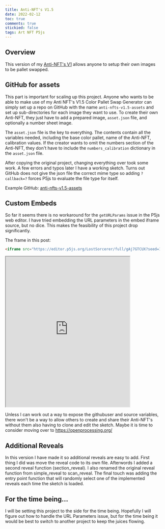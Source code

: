 ```yaml
---
title: Anti-NFT's V1.5
date: 2022-02-12
toc: true
comments: true
stickied: false
tags: Art NFT P5js
---
```


## Overview

This version of my [Anti-NFT's V1](../_notes/Anti-NFT's%20V1.md) allows  anyone to setup their own images to be pallet swapped. 

## GitHub for assets

This part is important for scaling up this project. Anyone who wants to be able to make use of my Anti NFT's V1.5 Color Pallet Swap Generator can simply set up a repo on GitHub with the name `anti-nfts-v1.5-assets` and set up sub-directories for each image they want to use. To create their own Anti-NFT, they just have to add a prepared image, `asset.json` file, and optionally a number sheet image.

The `asset.json` file is the key to everything. The contents contain all the variables needed, including the base color pallet, name of the Anti-NFT, calibration values. If the creator wants to omit the numbers section of the Anti-NFT, they don't have to include the `numbers_calibration` dictionary in the `asset.json` file.

After copying the original project, changing everything over took some work. A few errors and typos later I have a working sketch. Turns out GitHub does not give the json file the correct mime type so adding `?callback=?` forces P5js to evaluate the file type for itself.

Example GitHub: [anti-nfts-v1.5-assets](https://github.com/dansmindspace/anti-nfts-v1.5-assets)

## Custom Embeds

So far it seems there is no workaround for the `getURLParams` issue in the P5js web editor. I have tried embedding the URL parameters in the embed iframe source, but no dice. This makes the feasibility of this project drop significantly. 

The frame in this post: 
```html
<iframe src="https://editor.p5js.org/LostSorcerer/full/gAj7GTCUX?seed=123" width="404" height="490" markdown = "0"></iframe>
```


<iframe src="https://editor.p5js.org/LostSorcerer/full/gAj7GTCUX?seed=123" width="404" height="490" markdown = "0"></iframe>

Unless I can work out a way to expose the githubuser and source variables, there won't be a way to allow others to create and share their Anti-NFT's without them also having to clone and edit the sketch. Maybe it is time to consider moving over to https://openprocessing.org/

## Additional Reveals

In this version I have made it so additional reveals are easy to add. First thing I did was move the reveal code to its own file. Afterwords I added a second reveal function (section_reveal). I also renamed the original reveal function from simple_reveal to scan_reveal. The final touch was adding the entry point function that will randomly select one of the implemented reveals each time the sketch is loaded.

## For the time being...

I will be setting this project to the side for the time being. Hopefully I will figure out how to handle the URL Parameters issue, but for the time being it would be best to switch to another project to keep the juices flowing.




